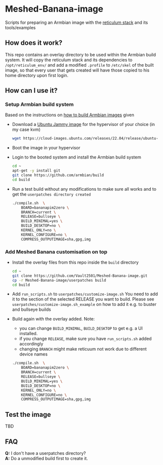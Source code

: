 # Meshed-Banana-image

Scripts for preparing an Armbian image with the [reticulum stack](https://github.com/markqvist/Reticulum) and its tools/examples

## How does it work?
This repo contains an overlay directory to be used within the Armbian build system. It will copy the reticulum stack and its dependencies to `/opt/reticulum_env/` and add a modified `.profile` to `/etc/skel` of the built image, so that every user that gets created will have those copied to his home directory upon first login.

## How can I use it?

### Setup Armbian build system
Based on the instructions on [how to build Armbian images](https://docs.armbian.com/Developer-Guide_Build-Preparation/) given

- Download a [Ubuntu Jammy image](https://cloud-images.ubuntu.com/releases/22.04/release/) for the hypervisor of your choice (in my case kvm)

  ```bash
  wget https://cloud-images.ubuntu.com/releases/22.04/release/ubuntu-22.04-server-cloudimg-amd64-disk-kvm.img
  ```

- Boot the image in your hypervisor

- Login to the booted system and install the Armbian build system

  ```bash
  cd ~
  apt-get -y install git
  git clone https://github.com/armbian/build
  cd build
  ```

- Run a test build without any modifications to make sure all works and to get the `userpatches directory created`

  ```bash
  ./compile.sh  \
      BOARD=bananapim2zero \
      BRANCH=current \
      RELEASE=bullseye \
      BUILD_MINIMAL=yes \
      BUILD_DESKTOP=no \
      KERNEL_ONLY=no \
      KERNEL_CONFIGURE=no \
      COMPRESS_OUTPUTIMAGE=sha,gpg,img
  ```

### Add Meshed Banana customisation on top

- Install the overlay files from this repo inside the `build` directory

  ```bash
  cd ~
  git clone https://github.com/Vault2501/Meshed-Banana-image.git
  cp -r Meshed-Banana-image/userpatches build
  cd build
  ```

- Add `run_scripts.sh` to `userpatches/customize-image.sh`
You need to add it to the section of the selected RELEASE you want to build. Please see `userpatches/customize-image.sh_example` on how to add it e.g. to buster and bullseye builds

- Build again with the overlay added. 
Note: 
  - you can change `BUILD_MINIMAL`, `BUILD_DESKTOP` to get e.g. a UI installed.
  - if you change `RELEASE`, make sure you have `run_scripts.sh` added accordingly
  - changing `BRANCH` might make reticuum not work due to different device names

  ```bash
  ./compile.sh  \
      BOARD=bananapim2zero \
      BRANCH=current \
      RELEASE=bullseye \
      BUILD_MINIMAL=yes \
      BUILD_DESKTOP=no \
      KERNEL_ONLY=no \
      KERNEL_CONFIGURE=no \
      COMPRESS_OUTPUTIMAGE=sha,gpg,img
  ```

## Test the image
TBD

## FAQ
**Q:** I don't have a userpatches directory?<br>
**A:** Do a unmodified build first to create it.
